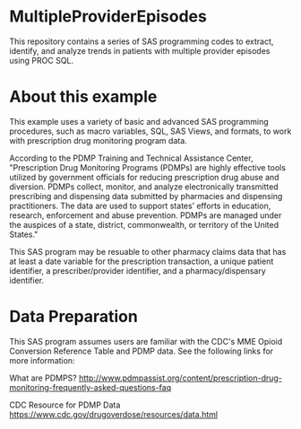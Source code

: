 # MultipleProviderEpisodes
This repository contains a series of SAS programming codes to extract, identify, and analyze trends in patients with multiple provider episodes using PROC SQL.

# About this example
This example uses a variety of basic and advanced SAS programming procedures, such as macro variables, SQL, SAS Views, and formats, to work with prescription drug monitoring program data. 

According to the PDMP Training and Technical Assistance Center, "Prescription Drug Monitoring Programs (PDMPs) are highly effective tools utilized by government officials for reducing prescription drug abuse and diversion. PDMPs collect, monitor, and analyze electronically transmitted prescribing and dispensing data submitted by pharmacies and dispensing practitioners. The data are used to support states’ efforts in education, research, enforcement and abuse prevention. PDMPs are managed under the auspices of a state, district, commonwealth, or territory of the United States." 

This SAS program may be resuable to other pharmacy claims data that has at least a date variable for the prescription transaction, a unique patient identifier, a prescriber/provider identifier, and a pharmacy/dispensary identifier. 

# Data Preparation 

This SAS program assumes users are familiar with the CDC's MME Opioid Conversion Reference Table and PDMP data. See the following links for more information: 

What are PDMPS? 
http://www.pdmpassist.org/content/prescription-drug-monitoring-frequently-asked-questions-faq 

CDC Resource for PDMP Data
https://www.cdc.gov/drugoverdose/resources/data.html
